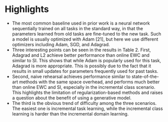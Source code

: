 # Highlights
* The most common baseline used in prior work is a neural network
sequentially trained on all tasks in the standard way, in that the parameters learned from old tasks
are fine-tuned to the new task. Such a model is usually optimized with Adam [21], but here we
use different optimizers including Adam, SGD, and Adagrad.
* Three interesting points can be seen in the results in Table 2. First, Adagrad and L2 achieve better
performance than online EWC and similar to SI. This shows that while Adam is popularly used
for this task, Adagrad is more appropriate. This is possibly due to the fact that it results in small
updates for parameters frequently used for past tasks.
* Second, naive rehearsal achieves performance
similar to state-of-the-art methods with the same space overhead, and performs much better than
online EWC and SI, especially in the incremental class scenario. This highlights the limitation of
regularization-based methods and raises a question about the benefit of using a generative model.
* The third is the obvious trend of difficulty among the three scenarios.
The easiest one is incremental task learning, while the incremental class learning is harder than the
incremental domain learning.
